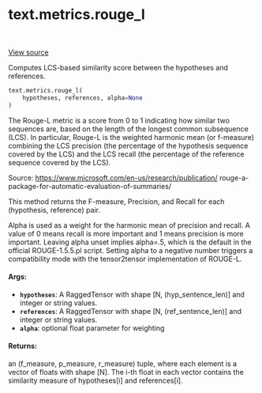 <div itemscope itemtype="http://developers.google.com/ReferenceObject">
<meta itemprop="name" content="text.metrics.rouge_l" />
<meta itemprop="path" content="Stable" />
</div>

# text.metrics.rouge_l

<!-- Insert buttons and diff -->

<table class="tfo-notebook-buttons tfo-api" align="left">
</table>

<a target="_blank" href="https://github.com/tensorflow/text/tree/master/tensorflow_text/python/metrics/text_similarity_metric_ops.py">View source</a>



Computes LCS-based similarity score between the hypotheses and references.

```python
text.metrics.rouge_l(
    hypotheses, references, alpha=None
)
```



<!-- Placeholder for "Used in" -->

The Rouge-L metric is a score from 0 to 1 indicating how similar two sequences
are, based on the length of the longest common subsequence (LCS).  In
particular, Rouge-L is the weighted harmonic mean (or f-measure) combining
the LCS precision (the percentage of the hypothesis sequence covered by the
LCS) and the LCS recall (the percentage of the reference sequence covered by
the LCS).

Source: https://www.microsoft.com/en-us/research/publication/
        rouge-a-package-for-automatic-evaluation-of-summaries/

This method returns the F-measure, Precision, and Recall for each
(hypothesis, reference) pair.

Alpha is used as a weight for the harmonic mean of precision and recall. A
value of 0 means recall is more important and 1 means precision is
more important. Leaving alpha unset implies alpha=.5, which is the default in
the official ROUGE-1.5.5.pl script. Setting alpha to a negative number
triggers a compatibility mode with the tensor2tensor implementation of
ROUGE-L.

#### Args:


* <b>`hypotheses`</b>: A RaggedTensor with shape [N, (hyp_sentence_len)] and integer or
    string values.
* <b>`references`</b>: A RaggedTensor with shape [N, (ref_sentence_len)] and integer or
    string values.
* <b>`alpha`</b>: optional float parameter for weighting


#### Returns:

an (f_measure, p_measure, r_measure) tuple, where each element is a
  vector of floats with shape [N]. The i-th float in each vector contains
  the similarity measure of hypotheses[i] and references[i].
